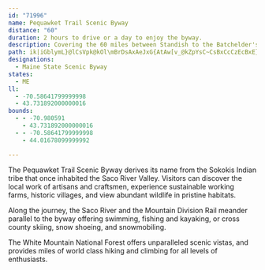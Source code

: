 ```yaml
---
id: "71996"
name: Pequawket Trail Scenic Byway
distance: "60"
duration: 2 hours to drive or a day to enjoy the byway.
description: Covering the 60 miles between Standish to the Batchelder's Grant-Gilead line, Pequawket Trail Scenic Byway travels through scenic western Maine towns.
path: ik|iGblymL}@lCsVpk@kOl\mBrDsAxAeJxG{AtAw[v_@kZpYsC~CsBxCcCzEcBxE}FvV_BxFcB`EsAfCsBvCoBzBqh@rk@iU~SgWtTgGlE_Bz@sF|AsARkHj@uId@yCZu@RcWxJ{W|KsDpBoC`CyOfQ}Ux[yA~Bu@zAgGlPaHhT_@rA_@rCYzEBbYEpB]nKYtCw@vD_BbEoEpIgCvFcBhEcEvLqHbUyXzx@uIfYm@|Bg@rEMzDCrFBtDLpFhDtn@PnF?rFQdJClFv@pVT|Db@hFvGhf@`AtIVpDtAj^HfEDvSYvDeB|LSlCO~DBlFz@`PApEOxB]bCy@`DgGjQeB|FuAhHqBlNoArFaB|C}_@rl@uDdG{A~BcBrBy@x@cFrD{IbGuLnHgKjGaBl@kAp@{KzHoAf@qAXoQrBsIv@qFdAgCx@{UvJkE|BuCnBgPdMeEtEaF`I_BpBiBxA{DnBiVdJmElAmBR{BDaE]aIaCcF_AiCS}DCcCJqEhA_DlBaAfAu@lAy@`BeBvEgEvNyDnLs@jBc@x@cClCyAjAuNzEiCp@mEp@yCBgCG_L{Cq@?i@JaHvDoAvA_D~Ew@lBy@tGYd@[^}DxBgErCwItHgCfByCxCu@~@cPjZaJfMmF|LsErNw@~Ae@r@iEdEcDvDcOvXmCbGyQtf@mI`RuN~YiElHmE`FeBxAmLlHmGnCgCp@}HxAiErBmDdDiBlCkInOaJnQsUdc@kJbRmJ`Q}@zBeBzEeJx_@wIn_@_AzCmBrDsAxAwBjBqAl@yaAhXae@hReD`DeCfDsAvBsAfD_CnEsBvByAx@_N|FuJdF_DpBiA|@oKvMiBnCcF`JyBrEgUro@{FhNuC`G{MbSaInKqKlKgHtG}B~AiLlEeB`AoBbB_MzOsBtC}AdBkCnBqDjAcGAuEXeCnAcCpBmFtFoBlC}ClCgXrP}XjWeNzMeKrLoAhByQj[qFvHwHhMsBrGuAbJqGzu@y@hG}AxEu@jB{Mld@uA~CuFbP
designations:
  - Maine State Scenic Byway
states:
  - ME
ll:
  - -70.58641799999998
  - 43.731892000000016
bounds:
  - - -70.980591
    - 43.731892000000016
  - - -70.58641799999998
    - 44.01678099999992

---
```


The Pequawket Trail Scenic Byway derives its name from the Sokokis Indian tribe that once inhabited the Saco River Valley. Visitors can discover the local work of artisans and craftsmen, experience sustainable working farms, historic villages, and view abundant wildlife in pristine habitats.

Along the journey, the Saco River and the Mountain Division Rail meander parallel to the byway offering swimming, fishing and kayaking, or cross county skiing, snow shoeing, and snowmobiling.

The White Mountain National Forest offers unparalleled scenic vistas, and provides miles of world class hiking and climbing for all levels of enthusiasts.

